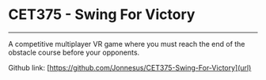 # CET375 - Swing For Victory

----------

A competitive multiplayer VR game where you must reach the end of the obstacle course before your opponents.

Github link: [https://github.com/Jonnesus/CET375-Swing-For-Victory](url)